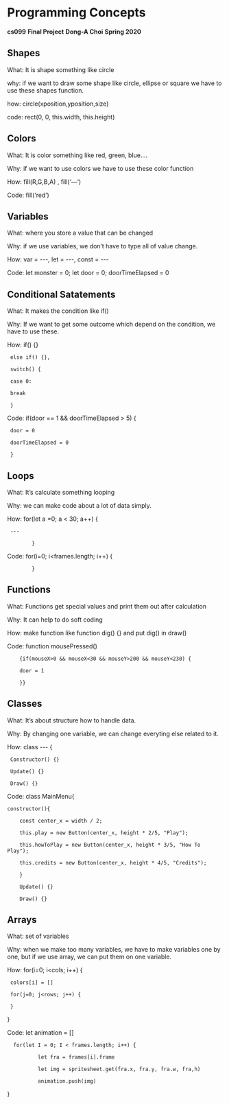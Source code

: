 # Programming Concepts


**cs099**
**Final Project**
**Dong-A Choi**
**Spring 2020**


## Shapes

What: It is shape something like circle

why: if we want to draw some shape like circle, ellipse or square we have to use these shapes function. 

how: circle(xposition,yposition,size)

code: rect(0, 0, this.width, this.height)


## Colors

What: It is color something like red, green, blue….

Why: if we want to use colors we have to use these color function

How: fill(R,G,B,A) , fill(‘—‘)

Code: fill(‘red’)


## Variables

What: where you store a value that can be changed

Why: if we use variables, we don’t have to type all of value change.

How: var = ---, let = ---, const = ---

Code: let monster = 0; let door = 0; doorTimeElapsed = 0


## Conditional Satatements

What: It makes the condition like if()

Why: If we want to get some outcome which depend on the condition, we have to use these.

How: if() {}

	 else if() {},

	 switch() {

	 case 0:

	 break

	 }

Code: if(door == 1 && doorTimeElapsed > 5) {

   	 door = 0

  	 doorTimeElapsed = 0

 	 }


## Loops

What: It’s calculate something looping

Why: we can make code about a lot of data simply.

How: for(let a =0; a < 30; a++) {

	 ---

            }

Code: for(i=0; i<frames.length; i++) {

            }


## Functions

What: Functions get special values and print them out after calculation

Why: It can help to do soft coding

How: make function like function dig() {} and put dig() in draw()

Code: function mousePressed() 

        {if(mouseX>0 && mouseX<30 && mouseY>200 && mouseY<230) {

        door = 1

        }}


## Classes

What: It’s about structure how to handle data.

Why: By changing one variable, we can change everyting else related to it.

How: class --- {

	 Constructor() {}

	 Update() {}

	 Draw() {}

Code: class MainMenu{

    constructor(){

        const center_x = width / 2;

        this.play = new Button(center_x, height * 2/5, "Play");

        this.howToPlay = new Button(center_x, height * 3/5, "How To Play");

        this.credits = new Button(center_x, height * 4/5, "Credits");

        }

        Update() {}

        Draw() {}


## Arrays

What: set of variables	

Why: when we make too many variables, we have to make variables one by one, but if we use array, we can put them on one variable.

How: for(i=0; i<cols; i++) {

     colors[i] = []

     for(j=0; j<rows; j++) {

     }

 }

Code: let animation = []

	  for(let I = 0; I < frames.length; i++) {

              let fra = frames[i].frame

              let img = spritesheet.get(fra.x, fra.y, fra.w, fra,h)

              animation.push(img)

}

